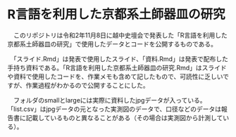 # R言語を利用した京都系土師器皿の研究

　このリポジトリは令和2年11月8日に越中史壇会で発表した「R言語を利用した京都系土師器皿の研究」で使用したデータとコードを公開するものである。

　「スライド.Rmd」は発表で使用したスライド、「資料.Rmd」は発表で配布した手持ち資料である。「R言語を利用した京都系土師器皿の研究.Rmd」はスライドや資料で使用したコードを、作業メモも含めて記したもので、可読性に乏しいですが、作業過程がわかるので公開することにした。

　フォルダのsmallとlargeには実際に資料したjpgデータが入っている。「list.csv」はjpgデータの元となった実測図のデータで、口径などのデータは報告書に記載しているものと異なることがある（その場合は実測図から計測している）。